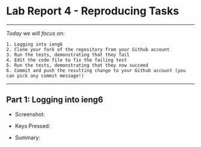 # Lab Report 4 - Reproducing Tasks 
---
*Today we will focus on:*
```
1. Logging into ieng6
2. Clone your fork of the repository from your Github account
3. Run the tests, demonstrating that they fail
4. Edit the code file to fix the failing test
5. Run the tests, demonstrating that they now succeed
6. Commit and push the resulting change to your Github account (you can pick any commit message!)
``` 
---

## **Part 1: Logging into ieng6**

- Screenshot:


- Keys Pressed: 


- Summary:
